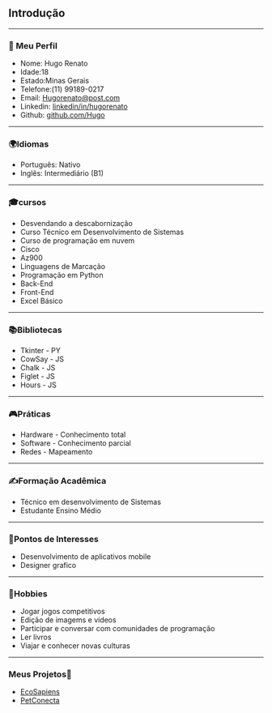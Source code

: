 ## Introdução
---
### 👤 Meu Perfil 
- Nome: Hugo Renato
- Idade:18
- Estado:Minas Gerais
- Telefone:(11) 99189-0217
- Email: Hugorenato@post.com
- Linkedin:	[linkedin/in/hugorenato](https://www.example.com)
- Github: [github.com/Hugo]()
---
### 🌍Idiomas
- Português: Nativo
- Inglês: Intermediário (B1)
---
### 🎓cursos
- Desvendando a descabornização
- Curso Técnico em Desenvolvimento de Sistemas
- Curso de programação em nuvem
- Cisco
- Az900
- Linguagens de Marcação
- Programação em Python
- Back-End
- Front-End
- Excel Básico
---
### 📚Bibliotecas
- Tkinter - PY
- CowSay - JS
- Chalk - JS
- Figlet - JS
- Hours - JS
---
### 🎮Práticas
- Hardware - Conhecimento total
- Software - Conhecimento parcial
- Redes - Mapeamento
---
### ✍️Formação Acadêmica
- Técnico em desenvolvimento de Sistemas
- Estudante Ensino Médio
---
### 🌠Pontos de Interesses
- Desenvolvimento de aplicativos mobile
- Designer grafico
---
### 🚀Hobbies
- Jogar jogos competitivos
- Edição de imagems e vídeos
- Participar e conversar com comunidades de programação
- Ler livros
- Viajar e conhecer novas culturas  
---
### Meus Projetos👊
- [EcoSapiens](./Home.pdf)
- [PetConecta](./Conecte_com_seu_pet.pdf)